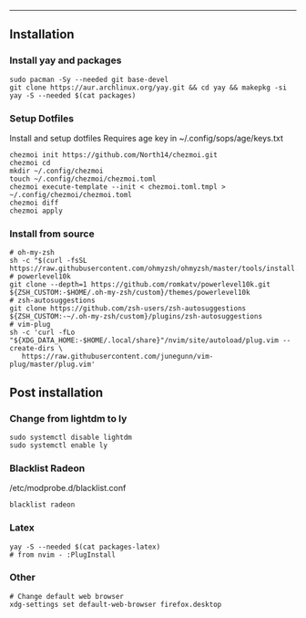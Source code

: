 
---

## Installation

### Install yay and packages

    sudo pacman -Sy --needed git base-devel 
    git clone https://aur.archlinux.org/yay.git && cd yay && makepkg -si
    yay -S --needed $(cat packages)

### Setup Dotfiles

Install and setup dotfiles
Requires age key in ~/.config/sops/age/keys.txt

    chezmoi init https://github.com/North14/chezmoi.git
    chezmoi cd
    mkdir ~/.config/chezmoi
    touch ~/.config/chezmoi/chezmoi.toml
    chezmoi execute-template --init < chezmoi.toml.tmpl > ~/.config/chezmoi/chezmoi.toml
    chezmoi diff
    chezmoi apply


### Install from source

    # oh-my-zsh
    sh -c "$(curl -fsSL https://raw.githubusercontent.com/ohmyzsh/ohmyzsh/master/tools/install.sh)"
    # powerlevel10k
    git clone --depth=1 https://github.com/romkatv/powerlevel10k.git ${ZSH_CUSTOM:-$HOME/.oh-my-zsh/custom}/themes/powerlevel10k
    # zsh-autosuggestions
    git clone https://github.com/zsh-users/zsh-autosuggestions ${ZSH_CUSTOM:-~/.oh-my-zsh/custom}/plugins/zsh-autosuggestions
    # vim-plug
    sh -c 'curl -fLo "${XDG_DATA_HOME:-$HOME/.local/share}"/nvim/site/autoload/plug.vim --create-dirs \
       https://raw.githubusercontent.com/junegunn/vim-plug/master/plug.vim'

## Post installation

### Change from lightdm to ly

    sudo systemctl disable lightdm
    sudo systemctl enable ly

### Blacklist Radeon

/etc/modprobe.d/blacklist.conf

    blacklist radeon

### Latex

    yay -S --needed $(cat packages-latex)
    # from nvim - :PlugInstall

### Other

    # Change default web browser
    xdg-settings set default-web-browser firefox.desktop
